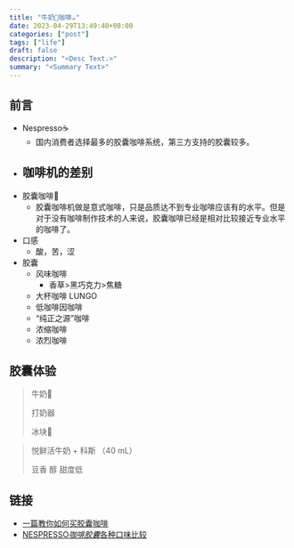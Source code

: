 ```yaml
---
title: "牛奶🥛咖啡☕️"
date: 2023-04-29T13:49:40+08:00
categories: ["post"]
tags: ["life"]
draft: false
description: "<Desc Text.>"
summary: "<Summary Text>"
---
```


## 前言

-   Nespresso☕️
    -   国内消费者选择最多的胶囊咖啡系统，第三方支持的胶囊较多。
-   咖啡机的差别
    -   
-   胶囊咖啡💊
    -   胶囊咖啡机做是意式咖啡，只是品质达不到专业咖啡应该有的水平。但是对于没有咖啡制作技术的人来说，胶囊咖啡已经是相对比较接近专业水平的咖啡了。
-   口感
    -   酸，苦，涩
-   胶囊
    -   风味咖啡
        -   香草>黑巧克力>焦糖
    -   大杯咖啡 LUNGO
    -   低咖啡因咖啡
    -   “纯正之源”咖啡
    -   浓缩咖啡
    -   浓烈咖啡

## 胶囊体验

>   牛奶🥛
>
>   打奶器
>
>   冰块🧊

>   悦鲜活牛奶 + 科斯 （40 mL）
>
>   豆香 醇 甜度低

## 链接

-   [一篇教你如何买胶囊咖啡](https://zhuanlan.zhihu.com/p/406610749)
-   [NESPRESSO*咖啡胶囊*各种口味比较](https://zhuanlan.zhihu.com/p/35398347)
